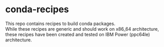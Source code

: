 # conda-recipes

This repo contains recipes to build conda packages.  
While these recipes are generic and should work on x86_64 architecture, these recipes have been created and tested on IBM Power (ppc64le) architecture.
